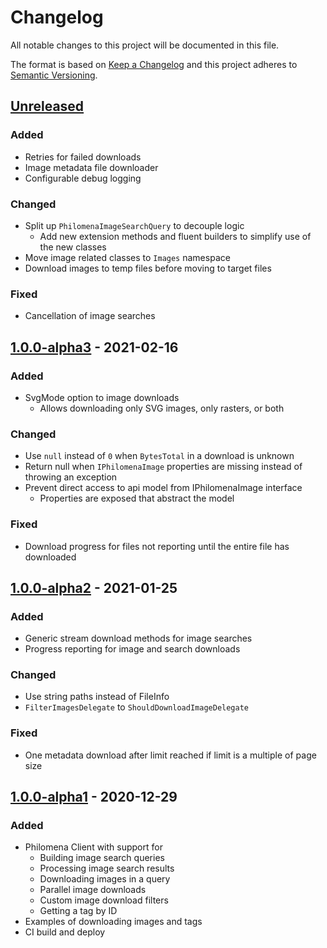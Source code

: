# Changelog
All notable changes to this project will be documented in this file.

The format is based on [Keep a Changelog][Keep a Changelog] and this project adheres to [Semantic Versioning][Semantic Versioning].

## [Unreleased]
### Added
- Retries for failed downloads
- Image metadata file downloader
- Configurable debug logging

### Changed
- Split up `PhilomenaImageSearchQuery` to decouple logic
    - Add new extension methods and fluent builders to simplify use of the new classes
- Move image related classes to `Images` namespace
- Download images to temp files before moving to target files

### Fixed
- Cancellation of image searches

## [1.0.0-alpha3] - 2021-02-16

### Added
- SvgMode option to image downloads
    - Allows downloading only SVG images, only rasters, or both

### Changed
- Use `null` instead of `0` when `BytesTotal` in a download is unknown
- Return null when `IPhilomenaImage` properties are missing instead of throwing an exception
- Prevent direct access to api model from IPhilomenaImage interface
    - Properties are exposed that abstract the model

### Fixed
- Download progress for files not reporting until the entire file has downloaded

## [1.0.0-alpha2] - 2021-01-25

### Added
- Generic stream download methods for image searches
- Progress reporting for image and search downloads

### Changed
- Use string paths instead of FileInfo
- `FilterImagesDelegate` to `ShouldDownloadImageDelegate`

### Fixed
- One metadata download after limit reached if limit is a multiple of page size

## [1.0.0-alpha1] - 2020-12-29

### Added
- Philomena Client with support for
    - Building image search queries
    - Processing image search results
    - Downloading images in a query
    - Parallel image downloads
    - Custom image download filters
    - Getting a tag by ID
- Examples of downloading images and tags
- CI build and deploy

<!-- Links -->
[Keep a Changelog]: https://keepachangelog.com/
[Semantic Versioning]: https://semver.org/

<!-- Versions -->
[Unreleased]: https://github.com/Sibusten/philomena-client/compare/v1.0.0-alpha3...HEAD
[1.0.0-alpha3]: https://github.com/Sibusten/philomena-client/compare/v1.0.0-alpha2..v1.0.0-alpha3
[1.0.0-alpha2]: https://github.com/Sibusten/philomena-client/compare/v1.0.0-alpha1..v1.0.0-alpha2
[1.0.0-alpha1]: https://github.com/Sibusten/philomena-client/releases/v1.0.0-alpha1
